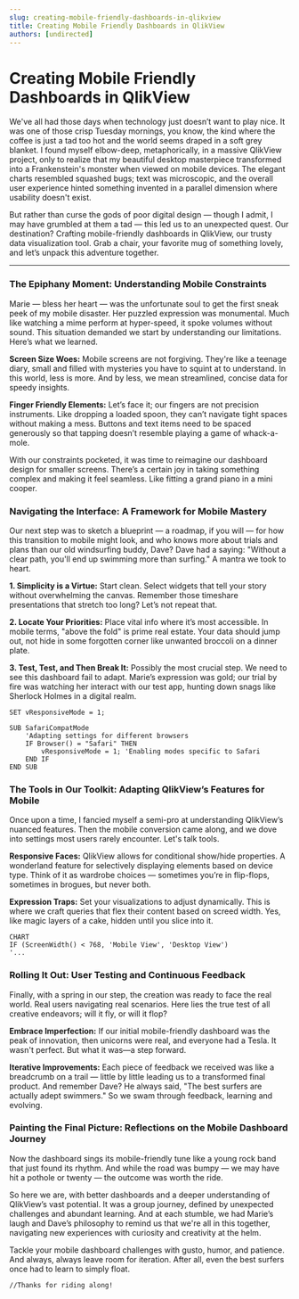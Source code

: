 ```yaml
---
slug: creating-mobile-friendly-dashboards-in-qlikview
title: Creating Mobile Friendly Dashboards in QlikView
authors: [undirected]
---
```



# Creating Mobile Friendly Dashboards in QlikView

We've all had those days when technology just doesn’t want to play nice. It was one of those crisp Tuesday mornings, you know, the kind where the coffee is just a tad too hot and the world seems draped in a soft grey blanket. I found myself elbow-deep, metaphorically, in a massive QlikView project, only to realize that my beautiful desktop masterpiece transformed into a Frankenstein's monster when viewed on mobile devices. The elegant charts resembled squashed bugs; text was microscopic, and the overall user experience hinted something invented in a parallel dimension where usability doesn't exist.

But rather than curse the gods of poor digital design — though I admit, I may have grumbled at them a tad — this led us to an unexpected quest. Our destination? Crafting mobile-friendly dashboards in QlikView, our trusty data visualization tool. Grab a chair, your favorite mug of something lovely, and let’s unpack this adventure together.

---

### The Epiphany Moment: Understanding Mobile Constraints

Marie — bless her heart — was the unfortunate soul to get the first sneak peek of my mobile disaster. Her puzzled expression was monumental. Much like watching a mime perform at hyper-speed, it spoke volumes without sound. This situation demanded we start by understanding our limitations. Here’s what we learned.

**Screen Size Woes:** Mobile screens are not forgiving. They're like a teenage diary, small and filled with mysteries you have to squint at to understand. In this world, less is more. And by less, we mean streamlined, concise data for speedy insights.

**Finger Friendly Elements:** Let’s face it; our fingers are not precision instruments. Like dropping a loaded spoon, they can’t navigate tight spaces without making a mess. Buttons and text items need to be spaced generously so that tapping doesn’t resemble playing a game of whack-a-mole.

With our constraints pocketed, it was time to reimagine our dashboard design for smaller screens. There’s a certain joy in taking something complex and making it feel seamless. Like fitting a grand piano in a mini cooper.

### Navigating the Interface: A Framework for Mobile Mastery

Our next step was to sketch a blueprint — a roadmap, if you will — for how this transition to mobile might look, and who knows more about trials and plans than our old windsurfing buddy, Dave? Dave had a saying: "Without a clear path, you'll end up swimming more than surfing." A mantra we took to heart.

**1. Simplicity is a Virtue:** Start clean. Select widgets that tell your story without overwhelming the canvas. Remember those timeshare presentations that stretch too long? Let’s not repeat that.

**2. Locate Your Priorities:** Place vital info where it’s most accessible. In mobile terms, "above the fold" is prime real estate. Your data should jump out, not hide in some forgotten corner like unwanted broccoli on a dinner plate.

**3. Test, Test, and Then Break It:** Possibly the most crucial step. We need to see this dashboard fail to adapt. Marie’s expression was gold; our trial by fire was watching her interact with our test app, hunting down snags like Sherlock Holmes in a digital realm.

```qlikview
SET vResponsiveMode = 1;

SUB SafariCompatMode
    'Adapting settings for different browsers
    IF Browser() = "Safari" THEN
        vResponsiveMode = 1; 'Enabling modes specific to Safari
    END IF
END SUB
```

### The Tools in Our Toolkit: Adapting QlikView’s Features for Mobile

Once upon a time, I fancied myself a semi-pro at understanding QlikView’s nuanced features. Then the mobile conversion came along, and we dove into settings most users rarely encounter. Let's talk tools.

**Responsive Faces:** QlikView allows for conditional show/hide properties. A wonderland feature for selectively displaying elements based on device type. Think of it as wardrobe choices — sometimes you’re in flip-flops, sometimes in brogues, but never both.

**Expression Traps:** Set your visualizations to adjust dynamically. This is where we craft queries that flex their content based on screed width. Yes, like magic layers of a cake, hidden until you slice into it.

```qlikview
CHART
IF (ScreenWidth() < 768, 'Mobile View', 'Desktop View')
'...
```

### Rolling It Out: User Testing and Continuous Feedback

Finally, with a spring in our step, the creation was ready to face the real world. Real users navigating real scenarios. Here lies the true test of all creative endeavors; will it fly, or will it flop?

**Embrace Imperfection:** If our initial mobile-friendly dashboard was the peak of innovation, then unicorns were real, and everyone had a Tesla. It wasn't perfect. But what it was—a step forward.

**Iterative Improvements:** Each piece of feedback we received was like a breadcrumb on a trail — little by little leading us to a transformed final product. And remember Dave? He always said, "The best surfers are actually adept swimmers." So we swam through feedback, learning and evolving.

### Painting the Final Picture: Reflections on the Mobile Dashboard Journey

Now the dashboard sings its mobile-friendly tune like a young rock band that just found its rhythm. And while the road was bumpy — we may have hit a pothole or twenty — the outcome was worth the ride. 

So here we are, with better dashboards and a deeper understanding of QlikView’s vast potential. It was a group journey, defined by unexpected challenges and abundant learning. And at each stumble, we had Marie’s laugh and Dave’s philosophy to remind us that we're all in this together, navigating new experiences with curiosity and creativity at the helm. 

Tackle your mobile dashboard challenges with gusto, humor, and patience. And always, always leave room for iteration. After all, even the best surfers once had to learn to simply float.

`//Thanks for riding along!`